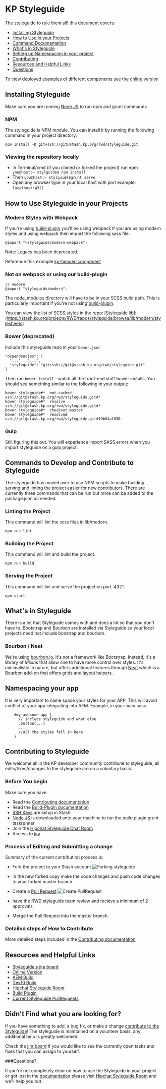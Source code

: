 # KP Styleguide

The styleguide to rule them all! this document covers:

* [Installing Styleguide](#installing)
* [How to Use in your Projects](#usage)
* [Command Documentation](#commands)
* [What's in Styleguide](#contents-styleguide)
* [Setting up Namespacing in your project](#namespacing)
* [Contributing](#contributing)
* [Resources and Helpful Links](#resources)
* [Questions](#questions)

To view deployed examples of different components [see the online version](https://dev10.kaiserpermanente.org/styleguide/)

<a name="installing"></a>

## Installing Styleguide
Make sure you are running [Node JS](https://nodejs.org/en/blog/release/v0.10.42/) to run npm and grunt commands

### NPM

The styleguide is NPM module.  You can install it by running the following command in your project directory:

    npm install -D git+ssh://git@stash.kp.org/rwd/styleguide.git

### Viewing the repository locally

* In Terminal/cmd  (if you cloned or forked the project) run npm` you@host:~ stylguide$ npm install`
* Then `you@host:~ stylguide$grunt serve`
* Open any browser type in your local host with port example: `localhost:4321`

<a name="usage"></a>
## How to Use Styleguide in your Projects
### Modern Styles with Webpack

If you're using [build-plugin](https://stash.kp.org/projects/RWD/repos/build-plugin/browse) you'll be using webpack
If you are using modern styles and using webpack then import the following sass file:

    @import "~styleguide/modern-webpack";

Note: Legacy has been deprecated.

Reference this example [kp-header-component](https://stash.kp.org/projects/CDS/repos/kp-header-component/browse)

### Not on webpack or using our build-plugin

    // modern
    @import "styleguide/modern";

The node_modules directory will have to be in your SCSS build path. This is particularly important if you're not using [build-plugin](https://stash.kp.org/projects/RWD/repos/build-plugin/browse).

You can view the list of SCSS styles in the repo: [Styleguide lib]:(https://stash.kp.org/projects/RWD/repos/styleguide/browse/lib/modern/stylesheets)

### Bower (deprecated)

Include this styleguide repo in your `bower.json`

    "dependencies": {
      "..." : "...",
      "styleguide": "git+ssh://git@stash.kp.org/rwd/styleguide.git"
    }

Then run `bower install` - watch all the front-end stuff bower installs. You should see something similar to the following in your output:

    bower styleguide#*  not-cached ssh://git@stash.kp.org/rwd/styleguide.git#*
    bower styleguide#*  resolve ssh://git@stash.kp.org/rwd/styleguide.git#*
    bower styleguide#*  checkout master
    bower styleguide#*  resolved ssh://git@stash.kp.org/rwd/styleguide.git#19b64a1850

### Gulp

Still figuring this out. You will experience import SASS errors when you import styleguide on a gulp project.

<a name="commands"></a>
## Commands to Develop and Contribute to Styleguide
The styleguide has moved over to use NPM scripts to make building, serving and linting the project easier for new contributors. There are currently three commands that can be run but more can be added to the package.json as needed.

### Linting the Project
  This command will lint the scss files in lib/modern.

    npm run lint

### Building the Project
  This command will lint and build the project.

    npm run build

### Serving the Project
  This command will lint and serve the project on port :4321.

    npm start


<a name="contents-styleguide"></a>
## What's in Styleguide
There is a lot that Styleguide comes with and does a lot so that you don't have to. Bootstrap and Bourbon are installed via Styleguide so your local projects need not include boostrap and bourbon.

### Bourbon / Neat

We're using [bourbon.io](http://bourbon.io/). It's not a framework like Bootstrap. Instead, it's a library of _Mixins_ that allow one to have more control over styles. It's minimalistic in nature, but offers additional features through [Neat](http://neat.bourbon.io/) which is a Bourbon add-on that offers grids and layout helpers.

<a name="namespacing"></a>
## Namespacing your app
It is very important to name space your styles for your APP. This will avoid conflict of your app integrating into AEM. Example, in your main.scss

        #my-awesome-app {
          // include styleguide and what else
          .button{...}
          ...
          //all the styles fall in here
        }



<a name="contributing"></a>
## Contributing to Styleguide
We welcome all in the KP developer community contribute to styleguide, all edits/fixes/changes to the styleguide are on a voluntary basis.

### Before You begin
Make sure you have:

* Read the [Contributing documentation](https://stash.kp.org/projects/RWD/repos/styleguide/browse/contributing.md)
* Read the [Build-Plugin documentation](https://stash.kp.org/projects/RWD/repos/build-plugin/browse/README.md)
* [SSH Keys](https://stash.kp.org/plugins/servlet/ssh/account/keys) are setup in Stash
* [Node JS](https://nodejs.org/en/blog/release/v0.10.42/) is downloaded onto your machine to run the build plugin grunt taskrunner
* Join the [Hipchat Styleguide Chat Room](https://hipchat.kp.org/chat/room/19)
* Access to [jira](https://jira.kp.org/browse/STYLE)

### Process of Editing and Submitting a change​
Summary of the current contribution process is:

* Fork the project to your Stash account
![Forking styleguide](https://sites.sp.kp.org/teams/dsg/creative/fed/SiteAssets/SitePages/Contributing%20to%20Styleguide/Screen%20Shot%202016-02-19%20at%2012.12.46.png)

* In the new forked copy make the code changes and push code changes to your forked master branch
* Create a [Pull Request](https://www.atlassian.com/git/tutorials/making-a-pull-request/)
![Create PullRequest](https://sites.sp.kp.org/teams/dsg/creative/fed/SiteAssets/SitePages/Contributing%20to%20Styleguide/Screen%20Shot%202016-02-19%20at%2012.19.39%20PM.png)
* have the RWD styleguide team review and recieve a minimum of 2 approvals
* Merge the Pull Request into the master branch.


### Detailed steps of How to Contribute
More detailed steps included in the [Contributing documentation](https://stash.kp.org/projects/RWD/repos/styleguide/browse/contributing.md)


<a name="resources"></a>
## Resources and Helpful Links

* [Styleguide's jira board](https://jira.kp.org/browse/STYLE)
* [Online Version](http://dev10.kaiserpermanente.org/styleguide)
* [AEM Build](http://xlzxdap0035x.lvdc.kp.org:8888/job/rwd-styleguide-AEM/)
* [Dev10 Build](http://xlzxdap0035x.lvdc.kp.org:8888/job/rwd-styleguide-deploy-DEV10/)
* [Hipchat Styleguide Room](https://hipchat.kp.org/chat/room/19)
* [Build Plugin](https://stash.kp.org/projects/RWD/repos/build-plugin/browse)
* [Current Styleguide PullRequests](https://stash.kp.org/projects/RWD/repos/styleguide/pull-requests)


## Didn't Find what you are looking for?

If you have something to add, a bug fix, or make a change [contribute to the Styleguide](https://stash.kp.org/projects/RWD/repos/styleguide/browse/contributing.md)! The styleguide is maintained on a volunteer basis, any additional help is greatly welcomed.

Check the [jira board](https://jira.kp.org/browse/STYLE) if you would like to see the currently open tasks and fixes that you can assign to yourself.

<a name="questions"></a>
###Questions?

If you're not completely clear on how to use the Styleguide in your project or got lost in the [documentation](https://stash.kp.org/projects/RWD/repos/styleguide/browse/contributing.md)  please  visit [Hipchat Styleguide Room](https://hipchat.kp.org/chat/room/19) and we'll help you out.
